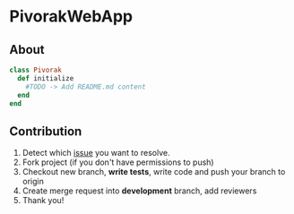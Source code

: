 # PivorakWebApp

## About

```ruby
class Pivorak
  def initialize
    #TODO -> Add README.md content
  end
end
```

## Contribution

1. Detect which [issue](https://github.com/pivorakmeetup/pivorak-web-app/issues) you want to resolve.
2. Fork project (if you don't have permissions to push)
3. Checkout new branch, **write tests**, write code and push your branch to origin
4. Create merge request into **development** branch, add reviewers
5. Thank you!
